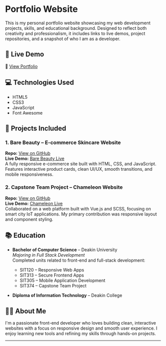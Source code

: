 # Portfolio Website

This is my personal portfolio website showcasing my web development projects, skills, and educational background. Designed to reflect both creativity and professionalism, it includes links to live demos, project repositories, and a snapshot of who I am as a developer.

## 🚀 Live Demo

🔗 [View Portfolio](https://ayemohshwe.github.io/portfolio-website/)

## 💻 Technologies Used

- HTML5
- CSS3
- JavaScript
- Font Awesome

## 📂 Projects Included

### 1. Bare Beauty – E-commerce Skincare Website  
**Repo:** [View on GitHub](https://github.com/AyeMohShwe/Bare-Beauty)  
**Live Demo:** [Bare Beauty Live](https://ayemohshwe.github.io/Bare-Beauty/)  
A fully responsive e-commerce site built with HTML, CSS, and JavaScript. Features interactive product cards, clean UI/UX, smooth transitions, and mobile responsiveness.

### 2. Capstone Team Project – Chameleon Website  
**Repo:** [View on GitHub](https://github.com/AyeMohShwe/chameleon-website)  
**Live Demo:** [Chameleon Live](https://chameleon-capstone.netlify.app/)  
Collaborated on a web platform built with Vue.js and SCSS, focusing on smart city IoT applications. My primary contribution was responsive layout and component styling.

## 📚 Education

- **Bachelor of Computer Science** – Deakin University  
  _Majoring in Full Stack Development_  
  Completed units related to front-end and full-stack development:
  - SIT120 – Responsive Web Apps
  - SIT313 – Secure Frontend Apps
  - SIT305 – Mobile Application Development
  - SIT374 – Capstone Team Project

- **Diploma of Information Technology** – Deakin College

## 🙋‍♀️ About Me

I'm a passionate front-end developer who loves building clean, interactive websites with a focus on responsive design and smooth user experience. I enjoy learning new tools and refining my skills through hands-on projects.

---

